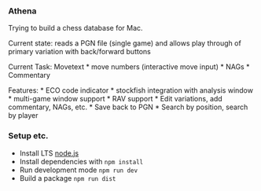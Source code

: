 ### Athena

Trying to build a chess database for Mac.

Current state: reads a PGN file (single game) and allows play through of primary variation with back/forward buttons 

Current Task:
    Movetext
        * move numbers (interactive move input)
        * NAGs
        * Commentary

Features:
    * ECO code indicator
    * stockfish integration with analysis window
    * multi-game window support 
    * RAV support
    * Edit variations, add commentary, NAGs, etc.
    * Save back to PGN
    * Search by position, search by player

### Setup etc.

* Install LTS [node.js](https://nodejs.org/en/download/)
* Install dependencies with `npm install`
* Run development mode `npm run dev`
* Build a package `npm run dist`


